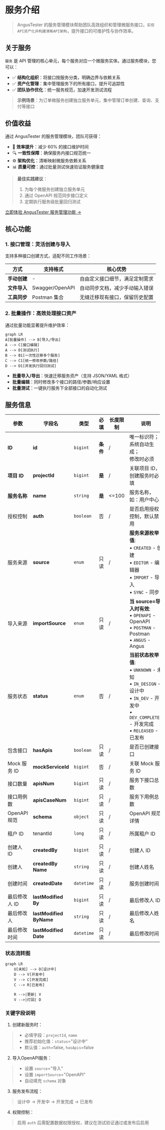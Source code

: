 # 服务介绍

> AngusTester 的服务管理模块帮助团队高效组织和管理微服务接口，`实现API资产化并构建清晰API架构`，提升接口的可维护性与协作效率。

## 关于服务

`服务` 是 API 管理的核心单元，每个服务对应一个微服务实体。通过服务模块，您可以：
- ✅ **结构化组织**：将接口按服务分类，明确边界与依赖关系
- ✅ **资产化管理**：集中管理服务下的所有接口，提升可追踪性
- ✅ **团队协作优化**：统一服务规范，加速开发测试流程

> **示例场景**：为订单微服务创建独立服务单元，集中管理订单创建、查询、支付等接口

## 价值收益

通过 AngusTester 的服务管理模块，团队可获得：
- 🚀 **效率提升**：减少 60% 的接口维护时间
- 🔍 **一致性保障**：确保服务内接口规范统一
- ⚙️ **架构优化**：清晰映射微服务依赖关系
- 📊 **质量可控**：通过批量测试快速验证服务健康度

> **最佳实践建议**：
> 1. 为每个微服务创建独立服务单元
> 2. 通过 OpenAPI 规范同步接口定义
> 3. 定期执行服务级批量回归测试

[立即体验 AngusTester 服务管理功能 →](https://tester.xcan.cloud/apis#services)

## 核心功能

### 1. 接口管理：灵活创建与导入
支持多种接口创建方式，适配不同工作场景：

| 方式        | 支持格式               | 核心优势                          |  
|-------------|------------------------|-----------------------------------|  
| **手动创建** | -                      | 自由定义接口细节，满足定制需求    |  
| **文件导入** | Swagger/OpenAPI        | 自动同步文档，减少手动输入错误    |  
| **工具同步** | Postman 集合           | 无缝迁移现有接口，保留历史配置    |  

### 2. 批量操作：高效处理接口资产
通过批量功能显著提升维护效率：

```mermaid
graph LR
A[批量操作] --> B[导入/导出]
A --> C[接口编辑]
A --> D[测试执行]
B --> B1[一次性迁移多个服务]
C --> C1[统一修改参数/路径]
D --> D1[并发执行回归测试]
```

- **批量导入/导出**：快速迁移服务资产（支持 JSON/YAML 格式）
- **批量编辑**：同时修改多个接口的路径/参数/响应设置
- **批量测试**：一键执行服务下全部接口的自动化测试

## 服务信息

| 参数          | 字段名                      | 类型       | 必填     | 长度限制 | 说明                                                                                                                                                |
| ------------- | --------------------------- | ---------- | -------- | -------- | --------------------------------------------------------------------------------------------------------------------------------------------------- |
| **ID**        | **id**                      | `bigint`   | **条件** | /        | 唯一标识符；<br/>系统自动生成；<br/>修改时必须                                                                                                      |
| **项目 ID**   | **projectId**               | `bigint`   | **是**   | /        | 关联项目 ID，创建服务时必填                                                                                                                         |
| **服务名称**  | **name**                    | `string`   | **是**   | <=100    | 服务名称，如：用户中心                                                                                                                              |
| 授权控制      | **auth**                    | `boolean`  | 否       | /        | 是否启用授权控制，默认禁用                                                                                                                          |
| 服务来源      | **source**                  | `enum`     | 只读     | /        | **服务来源枚举值**:<br>• `CREATED` - 创建<br>• `EDITOR` - 编辑器<br>• `IMPORT` - 导入<br>• `SYNC` - 同步                                            |
| 导入来源      | **importSource**            | `enum`     | 只读     | /        | **当 source=导入时有效**:<br>• `OPENAPI` - OpenAPI<br>• `POSTMAN` - Postman<br>• `ANGUS` - Angus                                                    |
| 服务状态      | **status**                  | `enum`     | 否       | /        | **当前状态枚举值**:<br>• `UNKNOWN` - 未知<br>• `IN_DESIGN` - 设计中<br>• `IN_DEV` - 开发中<br>• `DEV_COMPLETED` - 开发完成<br>• `RELEASED` - 已发布 |
| 包含接口      | **hasApis**                 | `boolean`  | 只读     | /        | 是否已创建接口                                                                                                                                      |
| Mock 服务 ID  | **mockServiceId**           | `bigint`   | 否       | /        | 关联 Mock 服务 ID                                                                                                                                   |
| 接口数量      | **apisNum**                 | `bigint`   | 只读     | /        | 服务下接口总数                                                                                                                                      |
| 接口用例数    | **apisCaseNum**             | `bigint`   | 只读     | /        | 服务下用例总数                                                                                                                                      |
| OpenAPI 规范  | **schema**                  | `object`   | 只读     | /        | OpenAPI 规范详情                                                                                                                                    |
| 租户 ID       | tenantId                | `long`     | 只读     | /        | 所属租户 ID                                                                                                                                         |
| 创建人 ID     | **createdBy**               | `bigint`   | 只读     | /        | 创建人 ID                                                                                                                                           |
| 创建人        | **createdBy<br/>Name**      | `string`   | 只读     | /        | 创建人姓名                                                                                                                                          |
| 创建时间      | **createdDate**             | `datetime` | 只读     | /        | 服务创建时间                                                                                                                                        |
| 最后修改人 ID | **lastModified<br/>By**     | `bigint`   | 只读     | /        | 最后修改人 ID                                                                                                                                       |
| 最后修改人    | **lastModified<br/>ByName** | `string`   | 只读     | /        | 最后修改人姓名                                                                                                                                      |
| 最后修改时间  | **lastModified<br/>Date**   | `datetime` | 只读     | /        | 最后修改时间                                                                                                                                        |

### 状态流转图

```mermaid
graph LR
    U[未知] --> D[设计中]
    D --> V[开发中]
    V --> C[开发完成]
    C --> R[已发布]
    
    R -->|更新| V
    V -->|打回| D
```

### 关键字段说明

1. 创建新服务时：
>    - 必填字段：`projectId`, `name`
>    - 推荐初始化值：`status`="设计中"
>    - 默认值：`auth`=false, `hasApis`=false

2. 导入OpenAPI服务：
>    - 设置 `source`="导入"
>    - 设置 `importSource`="OpenAPI"
>    - 自动填充 `schema` 对象

3. 服务发布流程：  
>    设计中 → 开发中 → 开发完成 → 已发布

4. 权限控制：  
>    启用 `auth` 后需配置数据权限授权，建议在测试验证通过或发布后启用

